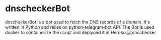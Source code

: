 # dnscheckerBot

dnscheckerBot is a bot used to fetch the DNS records of a domain. It's written in Python and relies on python-telegram-bot API. The Bot is used docker to containerize the script and deplyoed it in Heroku.![dnschecker](https://user-images.githubusercontent.com/65948438/121507319-271eb000-ca02-11eb-89cd-5f29b654c6a6.png)

